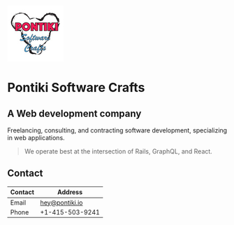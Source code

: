 ![Pontiki Software Crafts Logo](./logo-02.128.jpg)

# Pontiki Software Crafts

## A Web development company

Freelancing, consulting, and contracting software development, specializing in web applications.

> We operate best at the intersection of Rails, GraphQL, and React.

## Contact ##

| Contact | Address         |
|---------|-----------------|
| Email   | hey@pontiki.io  |
| Phone   | +1-415-503-9241 |

